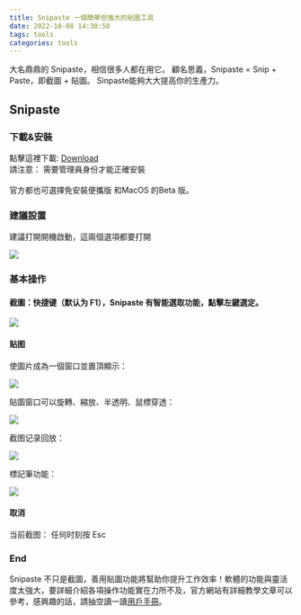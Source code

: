 ```yaml
---
title: Snipaste 一個簡單但強大的貼圖工具
date: 2022-10-08 14:30:50
tags: tools
categories: tools
---
```

大名鼎鼎的 Snipaste，相信很多人都在用它。 顧名思義，Snipaste = Snip + Paste，即截圖 + 貼圖。 Sinpaste能夠大大提高你的生產力。
<!--more-->

## Snipaste

### 下載&安裝
點擊這裡下載: [Download](https://www.snipaste.com/) \
請注意： 需要管理員身份才能正確安裝  \
\
官方都也可選擇免安裝便攜版 和MacOS 的Beta 版。

### 建議設置

建議打開開機啟動，這兩個選項都要打開

<img src="https://s2.loli.net/2022/10/08/oxD7PuynbQ8LSJ2.png" > 

### 基本操作

#### 截圖：快捷键（默认为 F1），Snipaste 有智能選取功能，點擊左鍵選定。

<img src="https://s2.loli.net/2022/10/08/GIbgXknDsQLVp1Z.webp" > 

#### 贴图

使圖片成為一個窗口並置頂顯示：

<img src="https://s2.loli.net/2022/10/08/mJbskWwIQ6nKgqB.gif" > 

貼圖窗口可以旋轉、縮放、半透明、鼠標穿透：

<img src="https://s2.loli.net/2022/10/08/4GDko7KNPsSFJze.gif" > 

截图记录回放：

<img src="https://s2.loli.net/2022/10/08/bcBaYMOKoPe5G4j.gif" > 

標記筆功能：

<img src="https://s2.loli.net/2022/10/08/uenPqAMUgNkXKOI.gif" > 

#### 取消
当前截图： 任何时刻按 Esc

### End

Snipaste 不只是截圖，善用貼圖功能將幫助你提升工作效率！軟體的功能與靈活度太強大，要詳細介紹各項操作功能實在力所不及，官方網站有詳細教學文章可以參考，感興趣的話，請抽空讀一讀[用戶手冊](https://docs.snipaste.com/)。